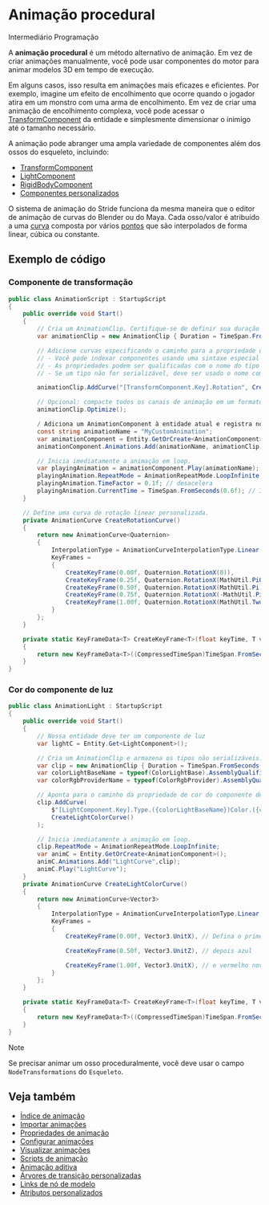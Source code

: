 # Animação procedural

<span class="badge text-bg-primary">Intermediário</span>
<span class="badge text-bg-success">Programação</span>

A **animação procedural** é um método alternativo de animação. Em vez de criar animações manualmente, você pode usar componentes do motor para animar modelos 3D em tempo de execução.

Em alguns casos, isso resulta em animações mais eficazes e eficientes. Por exemplo, imagine um efeito de encolhimento que ocorre quando o jogador atira em um monstro com uma arma de encolhimento. Em vez de criar uma animação de encolhimento complexa, você pode acessar o [TransformComponent](xref:Stride.Engine.TransformComponent) da entidade e simplesmente dimensionar o inimigo até o tamanho necessário.

A animação pode abranger uma ampla variedade de componentes além dos ossos do esqueleto, incluindo:

* [TransformComponent](xref:Stride.Engine.TransformComponent)
* [LightComponent](xref:Stride.Engine.LightComponent)
* [RigidBodyComponent](xref:Stride.Physics.RigidbodyComponent)
* [Componentes personalizados](xref:Stride.Engine.EntityComponent)

O sistema de animação do Stride funciona da mesma maneira que o editor de animação de curvas do Blender ou do Maya. Cada osso/valor é atribuído a uma [curva](xref:Stride.Animations.AnimationCurve) composta por vários [pontos](xref:Stride.Animations.KeyFrameData`1) que são interpolados de forma linear, cúbica ou constante.

## Exemplo de código

### Componente de transformação

```cs
public class AnimationScript : StartupScript
{
    public override void Start()
    {
        // Cria um AnimationClip. Certifique-se de definir sua duração corretamente.
        var animationClip = new AnimationClip { Duration = TimeSpan.FromSeconds(1) };

        // Adicione curvas especificando o caminho para a propriedade de transformação.
        // - Você pode indexar componentes usando uma sintaxe especial para suas chaves.
        // - As propriedades podem ser qualificadas com o nome do tipo entre parênteses.
        // - Se um tipo não for serializável, deve ser usado o nome completo qualificado dele.

        animationClip.AddCurve("[TransformComponent.Key].Rotation", CreateRotationCurve());

        // Opcional: compacte todos os canais de animação em um formato otimizado intercalado.
        animationClip.Optimize();

        / Adiciona um AnimationComponent à entidade atual e registra nosso clipe personalizado.
        const string animationName = "MyCustomAnimation";
        var animationComponent = Entity.GetOrCreate<AnimationComponent>();
        animationComponent.Animations.Add(animationName, animationClip);

        // Inicia imediatamente a animação em loop.
        var playingAnimation = animationComponent.Play(animationName);
        playingAnimation.RepeatMode = AnimationRepeatMode.LoopInfinite;
        playingAnimation.TimeFactor = 0.1f; // desacelera
        playingAnimation.CurrentTime = TimeSpan.FromSeconds(0.6f); // Inicia em momentos diferentes
    }

    // Define uma curva de rotação linear personalizada.
    private AnimationCurve CreateRotationCurve()
    {
        return new AnimationCurve<Quaternion>
        {
            InterpolationType = AnimationCurveInterpolationType.Linear,
            KeyFrames =
            {
                CreateKeyFrame(0.00f, Quaternion.RotationX(0)),
                CreateKeyFrame(0.25f, Quaternion.RotationX(MathUtil.PiOverTwo)),
                CreateKeyFrame(0.50f, Quaternion.RotationX(MathUtil.Pi)),
                CreateKeyFrame(0.75f, Quaternion.RotationX(-MathUtil.PiOverTwo)),
                CreateKeyFrame(1.00f, Quaternion.RotationX(MathUtil.TwoPi))
            }
        };
    }

    private static KeyFrameData<T> CreateKeyFrame<T>(float keyTime, T value)
    {
        return new KeyFrameData<T>((CompressedTimeSpan)TimeSpan.FromSeconds(keyTime), value);
    }
}
```


### Cor do componente de luz

```csharp
public class AnimationLight : StartupScript
{
    public override void Start()
    {
        // Nossa entidade deve ter um componente de luz
        var lightC = Entity.Get<LightComponent>();

        // Cria um AnimationClip e armazena os tipos não serializáveis. Certifique-se de a duração corretamente.
        var clip = new AnimationClip { Duration = TimeSpan.FromSeconds(1) };
        var colorLightBaseName = typeof(ColorLightBase).AssemblyQualifiedName;
        var colorRgbProviderName = typeof(ColorRgbProvider).AssemblyQualifiedName;

        // Aponta para o caminho da propriedade de cor do componente de luz
        clip.AddCurve(
            $"[LightComponent.Key].Type.({colorLightBaseName})Color.({colorRgbProviderName})Value", 
            CreateLightColorCurve()
        );

        // Inicia imediatamente a animação em loop.
        clip.RepeatMode = AnimationRepeatMode.LoopInfinite;
        var animC = Entity.GetOrCreate<AnimationComponent>();
        animC.Animations.Add("LightCurve",clip);
        animC.Play("LightCurve");
    }
    private AnimationCurve CreateLightColorCurve()
    {
        return new AnimationCurve<Vector3>
        {
            InterpolationType = AnimationCurveInterpolationType.Linear,
            KeyFrames =
            {
                CreateKeyFrame(0.00f, Vector3.UnitX), // Defina o primeiro quadro-chave com a cor vermelha

                CreateKeyFrame(0.50f, Vector3.UnitZ), // depois azul

                CreateKeyFrame(1.00f, Vector3.UnitX), // e vermelho novamente
            }
        };
    }

    private static KeyFrameData<T> CreateKeyFrame<T>(float keyTime, T value)
    {
        return new KeyFrameData<T>((CompressedTimeSpan)TimeSpan.FromSeconds(keyTime), value);
    }
}
```

> [!Note]
> Se precisar animar um osso proceduralmente, você deve usar o campo `NodeTransformations` do `Esqueleto`.

## Veja também

* [Índice de animação](index.md)
* [Importar animações](import-animations.md)
* [Propriedades de animação](animation-properties.md)
* [Configurar animações](set-up-animations.md)
* [Visualizar animações](preview-animations.md)
* [Scripts de animação](animation-scripts.md)
* [Animação aditiva](additive-animation.md)
* [Árvores de transição personalizadas](custom-blend-trees.md)
* [Links de nó de modelo](model-node-links.md)
* [Atributos personalizados](custom-attributes.md)